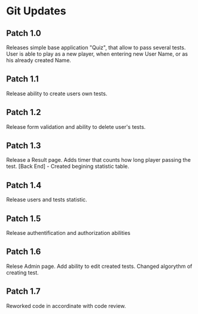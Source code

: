 # Git Updates

## Patch 1.0

Releases simple base application "Quiz", that allow to pass several tests. User is able to play as a new player, when entering new User Name, or as his already created Name.

## Patch 1.1

Release ability to create users own tests.

## Patch 1.2

Release form validation and ability to delete user's tests.

## Patch 1.3

Release a Result page. Adds timer that counts how long player passing the test.
[Back End] - Created begining statistic table.

## Patch 1.4

Release users and tests statistic.

## Patch 1.5

Release authentification and authorization abilities

## Patch 1.6

Relese Admin page. Add ability to edit created tests. Changed algorythm of creating test.

## Patch 1.7

Reworked code in accordinate with code review.
